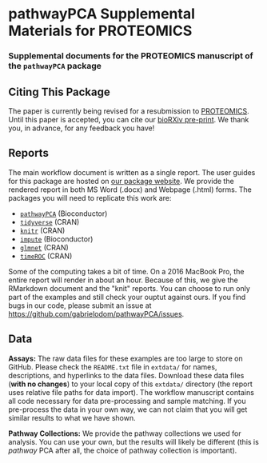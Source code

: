 # pathwayPCA Supplemental Materials for PROTEOMICS
### Supplemental documents for the PROTEOMICS manuscript of the `pathwayPCA` package


## Citing This Package
The paper is currently being revised for a resubmission to [PROTEOMICS](https://onlinelibrary.wiley.com/journal/16159861). Until this paper is accepted, you can cite our [bioRXiv pre-print](https://doi.org/10.1101/615435). We thank you, in advance, for any feedback you have!


## Reports
The main workflow document is written as a single report. The user guides for this package are hosted on [our package website](https://gabrielodom.github.io/pathwayPCA/). We provide the rendered report in both MS Word (.docx) and Webpage (.html) forms. The packages you will need to replicate this work are:

- [`pathwayPCA`](https://doi.org/10.18129/B9.bioc.pathwayPCA) (Bioconductor)
- [`tidyverse`](https://www.tidyverse.org/) (CRAN)
- [`knitr`](https://yihui.org/knitr/) (CRAN)
- [`impute`](https://doi.org/10.18129/B9.bioc.impute) (Bioconductor)
- [`glmnet`](https://web.stanford.edu/~hastie/glmnet/glmnet_alpha.html) (CRAN)
- [`timeROC`](https://doi.org/10.1002/sim.5958) (CRAN)

Some of the computing takes a bit of time. On a 2016 MacBook Pro, the entire report will render in about an hour. Because of this, we give the RMarkdown document and the "knit" reports. You can choose to run only part of the examples and still check your ouptut against ours. If you find bugs in our code, please submit an issue at <https://github.com/gabrielodom/pathwayPCA/issues>.


## Data
**Assays:** The raw data files for these examples are too large to store on GitHub. Please check the `README.txt` file in `extdata/` for names, descriptions, and hyperlinks to the data files. Download these data files (**with no changes**) to your local copy of this `extdata/` directory (the report uses relative file paths for data import). The workflow manuscript contains all code necessary for data pre-processing and sample matching. If you pre-process the data in your own way, we can not claim that you will get similar results to what we have shown. 

**Pathway Collections:** We provide the pathway collections we used for analysis. You can use your own, but the results will likely be different (this is *pathway* PCA after all, the choice of pathway collection is important).

